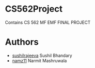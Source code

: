 # CS562Project
 Contains CS 562 MF EMF FINAL PROJECT

# Authors

- [sushilrajeeva](https://github.com/sushilrajeeva) Sushil Bhandary
- [namz11](https://github.com/namz11) Narmit Mashruwala
